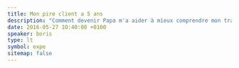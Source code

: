 ```yaml
---
title: Mon pire client a 5 ans
description: "Comment devenir Papa m'a aider à mieux comprendre mon travail de consultant : comprendre, éduquer, appliquer, accompagner..."
date: 2016-05-27 1O:40:00 +0100
speaker: boris
type: lt
symbol: expe
sitemap: false
---
```

